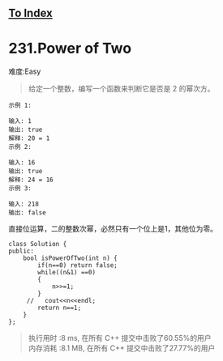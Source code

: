 [To Index](/index.md)
---
# 231.Power of Two
难度:Easy
> 给定一个整数，编写一个函数来判断它是否是 2 的幂次方。

```
示例 1:

输入: 1
输出: true
解释: 20 = 1
示例 2:

输入: 16
输出: true
解释: 24 = 16
示例 3:

输入: 218
输出: false
```
直接位运算，二的整数次幂，必然只有一个位上是1，其他位为零。  


```
class Solution {
public:
    bool isPowerOfTwo(int n) {
        if(n==0) return false;
        while((n&1) ==0)
        {
            n>>=1;
        }
     //   cout<<n<<endl;
        return n==1;
    }
};
```

> 执行用时 :8 ms, 在所有 C++ 提交中击败了60.55%的用户   
内存消耗 :8.1 MB, 在所有 C++ 提交中击败了27.77%的用户
